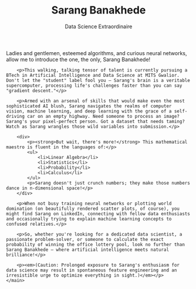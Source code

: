<!DOCTYPE html>
<html lang="en">
<head>
    <meta charset="UTF-8">
    <meta name="viewport" content="width=device-width, initial-scale=1.0">
    <title>Sarang Banakhede - Data Science Extraordinaire</title>
</head>
<body>
    <header>
        <h1>Sarang Banakhede</h1>
        <p>Data Science Extraordinaire</p>
    </header>
    <main>
        <p>Ladies and gentlemen, esteemed algorithms, and curious neural networks, allow me to introduce the one, the only, Sarang Banakhede!</p>
        
        <p>This walking, talking tensor of talent is currently pursuing a BTech in Artificial Intelligence and Data Science at MITS Gwalior. Don't let the "student" label fool you – Sarang's brain is a veritable supercomputer, processing life's challenges faster than you can say "gradient descent."</p>
        
        <p>Armed with an arsenal of skills that would make even the most sophisticated AI blush, Sarang navigates the realms of computer vision, machine learning, and deep learning with the grace of a self-driving car on an empty highway. Need someone to process an image? Sarang's your pixel-perfect person. Got a dataset that needs taming? Watch as Sarang wrangles those wild variables into submission.</p>
        
        <div>
            <p><strong>But wait, there's more!</strong> This mathematical maestro is fluent in the languages of:</p>
            <ul>
                <li>Linear Algebra</li>
                <li>Statistics</li>
                <li>Probability</li>
                <li>Calculus</li>
            </ul>
            <p>Sarang doesn't just crunch numbers; they make those numbers dance in n-dimensional space!</p>
        </div>
        
        <p>When not busy training neural networks or plotting world domination (on beautifully rendered scatter plots, of course), you might find Sarang on LinkedIn, connecting with fellow data enthusiasts and occasionally trying to explain machine learning concepts to confused relatives.</p>
        
        <p>So, whether you're looking for a dedicated data scientist, a passionate problem-solver, or someone to calculate the exact probability of winning the office lottery pool, look no further than Sarang Banakhede – where artificial intelligence meets natural brilliance!</p>
        
        <p><em>(Caution: Prolonged exposure to Sarang's enthusiasm for data science may result in spontaneous feature engineering and an irresistible urge to optimize everything in sight.)</em></p>
    </main>
</body>
</html>
